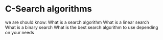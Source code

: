 # C-Search algorithms
we are should know:
What is a search algorithm
What is a linear search
What is a binary search
What is the best search algorithm to use depending on your needs
